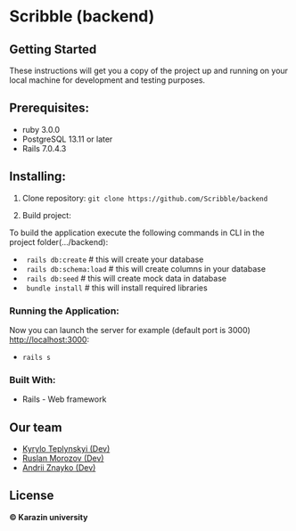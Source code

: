 

# Scribble (backend)

## Getting Started
These instructions will get you a copy of the project up and running on your local machine for development and testing purposes.

## Prerequisites:
- ruby 3.0.0
- PostgreSQL 13.11 or later
- Rails 7.0.4.3

## Installing:
1) Clone repository:
   ```git clone https://github.com/Scribble/backend```

2) Build project:

To build the application execute the following commands in CLI in the project folder(.../backend):

- ``` rails db:create```  # this will create your database
- ``` rails db:schema:load```  # this will create columns in your database
- ``` rails db:seed```  # this will create mock data in database
- ``` bundle install```  # this will install required libraries

### Running the Application:
Now you can launch the server for example (default port is 3000) [http://localhost:3000](http://localhost:3000):

- ```rails s```

### Built With:
- Rails - Web framework

## Our team
* [Kyrylo Teplynskyi (Dev)](https://github.com/4Kirishy)
* [Ruslan Morozov (Dev)](https://github.com/Ruslanchik01)
* [Andrii Znayko (Dev)](https://github.com/ldaxss)


## License
__©️ Karazin university__
